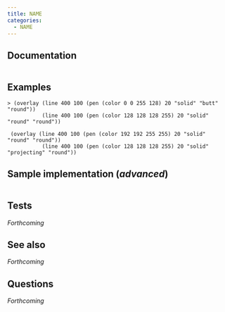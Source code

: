 ```yaml
---
title: NAME
categories: 
  - NAME
---
```

## Documentation

```
```

## Examples

```
> (overlay (line 400 100 (pen (color 0 0 255 128) 20 "solid" "butt" "round"))
           (line 400 100 (pen (color 128 128 128 255) 20 "solid" "round" "round"))
```

```
 (overlay (line 400 100 (pen (color 192 192 255 255) 20 "solid" "round" "round"))
           (line 400 100 (pen (color 128 128 128 255) 20 "solid" "projecting" "round"))
```

## Sample implementation (_advanced_)

```
```

## Tests

_Forthcoming_

## See also

_Forthcoming_

## Questions

_Forthcoming_
